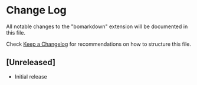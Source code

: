 # Change Log

All notable changes to the "bomarkdown" extension will be documented in this file.

Check [Keep a Changelog](http://keepachangelog.com/) for recommendations on how to structure this file.

## [Unreleased]

- Initial release